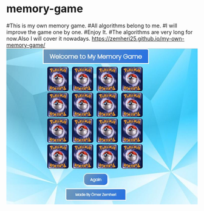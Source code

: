 # memory-game
#This is my own memory game.
#All algorithms belong to me.
#I will improve the game one by one.
#Enjoy It.
#The algorithms are very long for now.Also I will cover it nowadays.
https://zemheri25.github.io/my-own-memory-game/
![](backround-image-pokemon/memory%20game.JPG)

